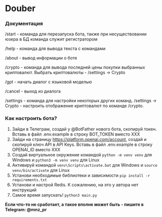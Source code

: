 # Douber
### Документация

/start - команда для перезапуска бота, также при несуществовании юзера в БД команда служит регистратором

/help - команда для вывода текста с командами

/about - вывод информации о боте

/crypto - команда для вывода последней цены покупки выбранных криптовалют. Выбрать криптовалюты - /settings -> Crypto

/gpt - начать диалог с языковой моделью

/cancel - выход из диалога

/settings - команда для настройки некоторых других команд. 
/settings -> Crypto - настроить отображение криптовалют по команде /crypto.


### Как настроить бота?
1. Зайди в Телеграм, создай у @BotFather нового бота, скопируй токен. Вставь в файл .env.example в строку BOT_TOKEN вместо XXX
2. Зайди на страницу https://platform.openai.com/account, создай и скопируй ключ API в API Keys. Вставь в файл .env.example в строку OPENAI_ID вместо XXX
3. Создай виртуальное окружение командой ```python -m venv venv``` для Windows и ```python3 -m venv venv``` для Linux
4. Активируй командой ```venv\Scripts\activate.bat``` для Windows и ```source venv/bin/activate``` для Linux
5. Установи необходимые библиотеки и зависимости ```pip install -r requirements.txt```
6. Установи и настрой Redis. К сожалению, на это у автора нет инструкций
7. Самое время запускать! ```python3 main.py```

**Если что-то не сработает, а такое вполне может быть - пишите в Telegram: @mnz_pr**